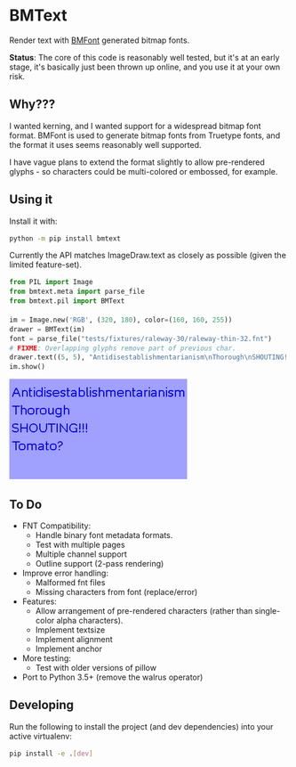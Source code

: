 # BMText

Render text with [BMFont](https://www.angelcode.com/products/bmfont/) generated bitmap fonts.

**Status**: The core of this code is reasonably well tested, but it's at an early stage, it's basically just been thrown up online, and you use it at your own risk.

## Why???

I wanted kerning, and I wanted support for a widespread bitmap font format. BMFont is used to generate bitmap fonts from Truetype fonts, and the format it uses seems reasonably well supported.

I have vague plans to extend the format slightly to allow pre-rendered glyphs - so characters could
be multi-colored or embossed, for example.

## Using it

Install it with:

```bash
python -m pip install bmtext
```

Currently the API matches ImageDraw.text as closely as possible (given the limited feature-set).

```python
from PIL import Image
from bmtext.meta import parse_file
from bmtext.pil import BMText

im = Image.new('RGB', (320, 180), color=(160, 160, 255))
drawer = BMText(im)
font = parse_file("tests/fixtures/raleway-30/raleway-thin-32.fnt")
# FIXME: Overlapping glyphs remove part of previous char.
drawer.text((5, 5), "Antidisestablishmentarianism\nThorough\nSHOUTING!!!\nTomato?", font, fill='blue')
im.show()
```

![Sample of rendered text](https://github.com/judy2k/bmtext/blob/master/assets/rendered_text.png)

## To Do
* FNT Compatibility:
    * Handle binary font metadata formats.
    * Test with multiple pages
    * Multiple channel support
    * Outline support (2-pass rendering)
* Improve error handling:
    * Malformed fnt files
    * Missing characters from font (replace/error)
* Features:
    * Allow arrangement of pre-rendered characters (rather than single-color alpha characters).
    * Implement textsize
    * Implement alignment
    * Implement anchor
* More testing:
    * Test with older versions of pillow
* Port to Python 3.5+ (remove the walrus operator)


## Developing

Run the following to install the project (and dev dependencies) into your active virtualenv:

```bash
pip install -e .[dev]
```
